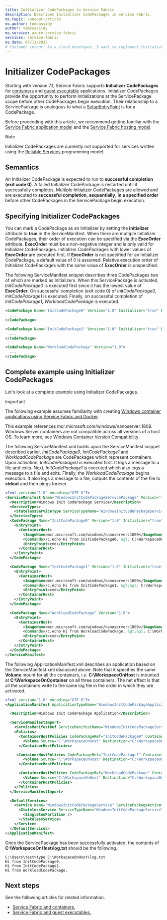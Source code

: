```yaml
---
title: Initializer CodePackages in Service Fabric
description: Describes Initializer CodePackages in Service Fabric.
ms.topic: concept-article
ms.author: tomcassidy
author: tomvcassidy
ms.service: azure-service-fabric
services: service-fabric
ms.date: 07/11/2022
# Customer intent: As a cloud developer, I want to implement Initializer CodePackages in Service Fabric so that I can ensure proper initialization of container applications before executing other CodePackages.
---
```


# Initializer CodePackages

Starting with version 7.1, Service Fabric supports **Initializer CodePackages** for [containers][containers-introduction-link] and [guest executable][guest-executables-introduction-link] applications. Initializer CodePackages provide the opportunity to perform initializations at the ServicePackage scope before other CodePackages begin execution. Their relationship to a ServicePackage is analogous to what a [SetupEntryPoint][setup-entry-point-link] is for a CodePackage.

Before proceeding with this article, we recommend getting familiar with the [Service Fabric application model][application-model-link] and the [Service Fabric hosting model][hosting-model-link].

> [!NOTE]
> Initializer CodePackages are currently not supported for services written using the [Reliable Services][reliable-services-link] programming model.

## Semantics

An Initializer CodePackage is expected to run to **successful completion (exit code 0)**. A failed Initializer CodePackage is restarted until it successfully completes. Multiple Initializer CodePackages are allowed and are executed to **successful completion**, **sequentially**, **in a specified order** before other CodePackages in the ServicePackage begin execution.

## Specifying Initializer CodePackages
You can mark a CodePackage as an Initializer by setting the **Initializer** attribute to **true** in the ServiceManifest. When there are multiple Initializer CodePackages, their order of execution can be specified via the **ExecOrder** attribute. **ExecOrder** must be a non-negative integer and is only valid for Initializer CodePackages. Initializer CodePackages with lower values of **ExecOrder** are executed first. If **ExecOrder** is not specified for an Initializer CodePackage, a default value of 0 is assumed. Relative execution order of Initializer CodePackages with the same value of **ExecOrder** is unspecified.

The following ServiceManifest snippet describes three CodePackages two of which are marked as Initializers. When this ServicePackage is activated, *InitCodePackage0* is executed first since it has the lowest value of **ExecOrder**. On successful completion (exit code 0) of *InitCodePackage0*, *InitCodePackage1* is executed. Finally, on successful completion of *InitCodePackage1*, *WorkloadCodePackage* is executed.

```xml
<CodePackage Name="InitCodePackage0" Version="1.0" Initializer="true" ExecOrder="0">
  ...
</CodePackage>

<CodePackage Name="InitCodePackage1" Version="1.0" Initializer="true" ExecOrder="1">
  ...
</CodePackage>

<CodePackage Name="WorkloadCodePackage" Version="1.0">
  ...
</CodePackage>
```
## Complete example using Initializer CodePackages

Let's look at a complete example using Initializer CodePackages.

> [!IMPORTANT]
> The following example assumes familiarity with creating [Windows container applications using Service Fabric and Docker][containers-getting-started-link].
>
> This example references mcr.microsoft.com/windows/nanoserver:1809. Windows Server containers are not compatible across all versions of a host OS. To learn more, see [Windows Container Version Compatibility](/virtualization/windowscontainers/deploy-containers/version-compatibility).

The following ServiceManifest.xml builds upon the ServiceManifest snippet described earlier. *InitCodePackage0*, *InitCodePackage1* and *WorkloadCodePackage* are CodePackages which represent containers. Upon activation, *InitCodePackage0* is executed first. It logs a message to a file and exits. Next, *InitCodePackage1* is executed which also logs a message to a file and exits. Finally, the *WorkloadCodePackage* begins execution. It also logs a message to a file, outputs the contents of the file to **stdout** and then pings forever.

```xml
<?xml version="1.0" encoding="UTF-8"?>
<ServiceManifest Name="WindowsInitCodePackageServicePackage" Version="1.0" xmlns="http://schemas.microsoft.com/2011/01/fabric" xmlns:xsi="http://www.w3.org/2001/XMLSchema-instance">
  <Description>Windows Init CodePackage Service</Description>
  <ServiceTypes>
    <StatelessServiceType ServiceTypeName="WindowsInitCodePackageServiceType"  UseImplicitHost="true"/>
  </ServiceTypes>
  <CodePackage Name="InitCodePackage0" Version="1.0" Initializer="true" ExecOrder="0">
    <EntryPoint>
      <ContainerHost>
        <ImageName>mcr.microsoft.com/windows/nanoserver:1809</ImageName>
        <Commands>/c,echo Hi from InitCodePackage0. &gt; C:\WorkspaceOnContainer\log.txt</Commands>
        <EntryPoint>cmd</EntryPoint>
      </ContainerHost>
    </EntryPoint>
  </CodePackage>

  <CodePackage Name="InitCodePackage1" Version="1.0" Initializer="true" ExecOrder="1">
    <EntryPoint>
      <ContainerHost>
        <ImageName>mcr.microsoft.com/windows/nanoserver:1809</ImageName>
        <Commands>/c,echo Hi from InitCodePackage1. &gt;&gt; C:\WorkspaceOnContainer\log.txt</Commands>
        <EntryPoint>cmd</EntryPoint>
      </ContainerHost>
    </EntryPoint>
  </CodePackage>

  <CodePackage Name="WorkloadCodePackage" Version="1.0">
    <EntryPoint>
      <ContainerHost>
        <ImageName>mcr.microsoft.com/windows/nanoserver:1809</ImageName>
        <Commands>/c,echo Hi from WorkloadCodePackage. &gt;&gt; C:\WorkspaceOnContainer\log.txt &amp;&amp; type C:\WorkspaceOnContainer\log.txt &amp;&amp; ping -t 127.0.0.1 &gt; nul</Commands>
        <EntryPoint>cmd</EntryPoint>
      </ContainerHost>
    </EntryPoint>
  </CodePackage>
</ServiceManifest>
```

The following ApplicationManifest.xml describes an application based on the ServiceManifest.xml discussed above. Note that it specifies the same **Volume** mount for all the containers, i.e. **C:\WorkspaceOnHost** is mounted at **C:\WorkspaceOnContainer** on all three containers. The net effect is that all the containers write to the same log file in the order in which they are activated.

```xml
<?xml version="1.0" encoding="UTF-8"?>
<ApplicationManifest ApplicationTypeName="WindowsInitCodePackageApplicationType" ApplicationTypeVersion="1.0" xmlns="http://schemas.microsoft.com/2011/01/fabric" xmlns:xsi="http://www.w3.org/2001/XMLSchema-instance">

  <Description>Windows Init CodePackage Application</Description>

  <ServiceManifestImport>
    <ServiceManifestRef ServiceManifestName="WindowsInitCodePackageServicePackage" ServiceManifestVersion="1.0"/>
    <Policies>
      <ContainerHostPolicies CodePackageRef="InitCodePackage0" ContainersRetentionCount="2" RunInteractive="true">
        <Volume Source="C:\WorkspaceOnHost" Destination="C:\WorkspaceOnContainer" IsReadOnly="false" />
      </ContainerHostPolicies>

     <ContainerHostPolicies CodePackageRef="InitCodePackage1" ContainersRetentionCount="2" RunInteractive="true">
        <Volume Source="C:\WorkspaceOnHost" Destination="C:\WorkspaceOnContainer" IsReadOnly="false" />
      </ContainerHostPolicies>

      <ContainerHostPolicies CodePackageRef="WorkloadCodePackage" ContainersRetentionCount="2" RunInteractive="true">
        <Volume Source="C:\WorkspaceOnHost" Destination="C:\WorkspaceOnContainer" IsReadOnly="false" />
      </ContainerHostPolicies>
    </Policies>
  </ServiceManifestImport>

  <DefaultServices>
    <Service Name="WindowsInitCodePackageService" ServicePackageActivationMode="ExclusiveProcess">
      <StatelessService ServiceTypeName="WindowsInitCodePackageServiceType" InstanceCount="1">
        <SingletonPartition />
      </StatelessService>
    </Service>
  </DefaultServices>
</ApplicationManifest>
```
Once the ServicePackage has been successfully activated, the contents of **C:\WorkspaceOnHost\log.txt** should be the following.

```console
C:\Users\test>type C:\WorkspaceOnHost\log.txt
Hi from InitCodePackage0.
Hi from InitCodePackage1.
Hi from WorkloadCodePackage.
```

## Next steps

See the following articles for related information.

* [Service Fabric and containers.][containers-introduction-link]
* [Service Fabric and guest executables.][guest-executables-introduction-link]

<!-- Links -->
[containers-introduction-link]: service-fabric-containers-overview.md
[containers-getting-started-link]: service-fabric-get-started-containers.md
[guest-executables-introduction-link]: service-fabric-guest-executables-introduction.md
[reliable-services-link]: service-fabric-reliable-services-introduction.md
[application-model-link]: service-fabric-application-model.md
[hosting-model-link]: service-fabric-hosting-model.md
[setup-entry-point-link]: service-fabric-run-script-at-service-startup.md
